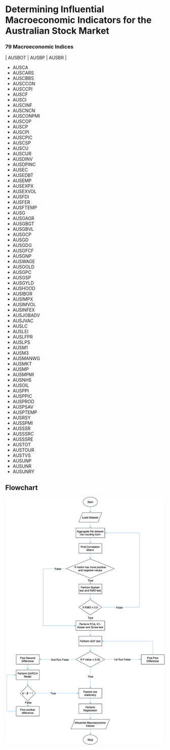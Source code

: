 # Determining Influential Macroeconomic Indicators for the Australian Stock Market

### 79 Macroeconomic Indices

| AUSBOT | AUSBP | AUSBR | 
* AUSCA 
* AUSCARS 
* AUSCBBS 
* AUSCCON 
* AUSCCPI 
* AUSCF 
* AUSCI 
* AUSCINF 
* AUSCNCN 
* AUSCONPMI 
* AUSCOP 
* AUSCP 
* AUSCPI 
* AUSCPIC 
* AUSCSP 
* AUSCU 
* AUSCUR 
* AUSDINV 
* AUSDPINC 
* AUSEC 
* AUSEDBT 
* AUSEMP 
* AUSEXPX 
* AUSEXVOL 
* AUSFDI 
* AUSFER 
* AUSFTEMP 
* AUSG 
* AUSGAGR 
* AUSGBGT 
* AUSGBVL 
* AUSGCP 
* AUSGD 
* AUSGDG 
* AUSGFCF 
* AUSGNP 
* AUSWAGE 
* AUSGOLD
* AUSGPC 
* AUSGSP 
* AUSGYLD 
* AUSHOOD 
* AUSIBOR 
* AUSIMPX 
* AUSIMVOL 
* AUSINFEX 
* AUSJOBADV 
* AUSJVAC 
* AUSLC 
* AUSLEI 
* AUSLFPR 
* AUSLPS 
* AUSM1 
* AUSM3 
* AUSMANWG 
* AUSMKT 
* AUSMP 
* AUSMPMI 
* AUSNHS 
* AUSOIL 
* AUSPPI 
* AUSPPIC 
* AUSPROD 
* AUSPSAV 
* AUSPTEMP 
* AUSRSY 
* AUSSPMI 
* AUSSSR 
* AUSSSRC 
* AUSSSRE 
* AUSTOT 
* AUSTOUR 
* AUSTVS 
* AUSUNP 
* AUSUNR 
* AUSUNRY


## Flowchart
<p align="center">
  <img src="flowcharts/Vaishu_Stocks_methodology_detail.drawio.png">
</p>
